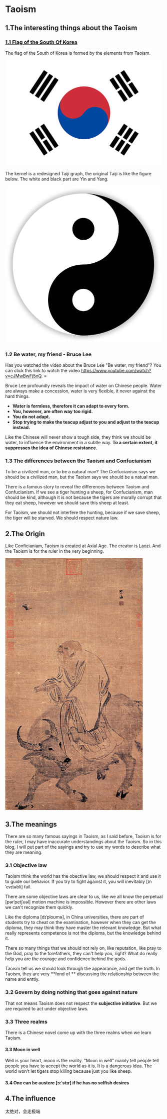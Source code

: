 # Taoism

## 1.The interesting things about the Taoism

### [1.1 Flag of the South Of Korea](https://en.wikipedia.org/wiki/Flag_of_South_Korea)

The flag of the South of Korea is formed by the elements from Taoism.

![Flag](../figures/blog3/Flag_of_South_Korea.png)

The kernel is a redesigned Taiji graph, the original Taiji is like the figure below. The white and black part are Yin and Yang.

![](../figures/blog3/Taiji.png)

### 1.2 Be water, my friend - Bruce Lee

Has you watched the video about the Bruce Lee "Be water, my friend"? You can click this link to watch the video https://www.youtube.com/watch?v=cJMwBwFj5nQ. =

Bruce Lee profoundly reveals the impact of water on Chinese people. Water are always make a concession, water is very flexible, it never against the hard things.

- **Water is formless, therefore it can adapt to every form.**
- **You, however, are often way too rigid.**
- **You do not adapt.**
- **Stop trying to make the teacup adjust to you and adjust to the teacup instead.**

Like the Chinese will never show a tough side, they think we should be water, to influence the environment in a subtle way. **To a certain extent, it suppresses the idea of Chinese resistance**.

### 1.3 The differences between the Taoism and Confucianism

To be a civilized man, or to be a natural man? The Confucianism says we should be a civilized man, but the Taoism says we should be a natual man.

There is a famous story to reveal the differences between Taoism and Confucianism. If we see a tiger hunting a sheep, for Confucianism, man should be kind, although it is not because the tigers are morally corrupt that they eat sheep, however we should save this sheep at least. 

For Taoism, we should not interfere the hunting, because if we save sheep, the tiger will be starved. We should respect nature law.

## 2.The Origin

Like Conficianiam, Taoism is created at Axial Age. The creator is Laozi. And the Taoism is for the ruler in the very beginning.

![Laozi](../figures/blog3/Laozi.jpg)

## 3.The meanings

There are so many famous sayings in Taoism, as I said before, Taoism is for the ruler, I may have inaccurate understandings about the Taoism. So in this blog, I will put part of the sayings and try to use my words to describe what they are meaning.

### 3.1 Objective law

Taoism think the world has the obective law, we should respect it and use it to guide our behavior. If you try to fight against it, you will inevitably [ɪnˈevɪtəbli]  fail. 

There are some objective laws are clear to us, like we all know the perpetual [pərˈpetʃuəl] motion machine is impossible. However there are other laws we can't recognize them quickly.

Like the diploma  [dɪˈploʊmə], in China universities, there are part of students try to cheat on the examination, however when they can get the diploma, they may think they have master the relevant knowledge. But what really represents competence is not the diploma, but the knowledge behind it.

There so many things that we should not rely on, like reputation, like pray to the God, pray to the forefathers, they can't help you, right? What do really help you are  the courage and confidence behind the gods.

Taoism tell us we should look through the appearance, and get the truth. In Taoism, they are very **fond of ** discussing the relationship between the name and enttiy.

### 3.2 Govern by doing nothing that goes against nature

That not means Taoism does not respect the **subjective initiative**. But we are required to act under objective laws.

### 3.3 Three realms

There is a Chinese novel come up with the three realms when we learn Taoism.

#### 3.3 Moon in well

Well is your heart, moon is the reality. "Moon in well" mainly tell people tell people you have to accept the world as it is. It is a dangerous idea. The world won't let tigers stop killing because just you like sheep.

#### 3.4 One can be austere [ɔ:ˈstɪr] if he has no selfish desires



## 4.The influence

太绝对，会走极端

